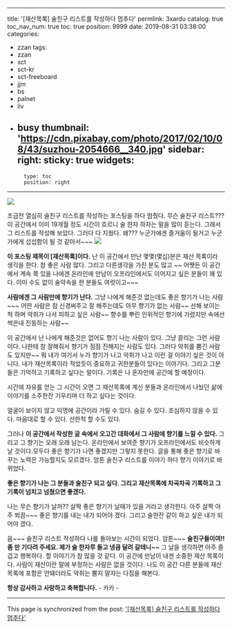 
---
title: '[재산목록]  술친구 리스트를 작성하다 멈추다'
permlink: 3xardu
catalog: true
toc_nav_num: true
toc: true
position: 9999
date: 2019-08-31 03:38:00
categories:
- zzan
tags:
- zzan
- sct
- sct-kr
- sct-freeboard
- jjm
- bs
- palnet
- liv
- busy
thumbnail: 'https://cdn.pixabay.com/photo/2017/02/10/08/43/suzhou-2054666__340.jpg'
sidebar:
    right:
        sticky: true
widgets:
    -
        type: toc
        position: right
---


![](https://cdn.pixabay.com/photo/2017/02/10/08/43/suzhou-2054666__340.jpg)


조금전 열심히 술친구 리스트를 작성하는 포스팅을 하다  멈췄다.
무슨 술친구 리스트???   이 공간에서 이미 19개월 정도 시간이 흐르니  술 한자 하자는 말을 많이 듣는다. 그래서 그 리스트를 작성해 보았다.  그러다 다 지웠다. 왜??? 누군가에겐 즐거움이 될거고 누군가에게 섭섭함이 될 것 같아서~~~
![](https://cdn.pixabay.com/photo/2017/08/30/07/56/money-2696229_1280.jpg)


**이 포스팅 제목이 [재산목록]이다.** 난 이 공간에서 만난 몇몇(몇십)분은 재산 목록이라 생각을 한다.  참 좋은 사람 많다.  그리고 다른생각을 가진 분도 많고 ~~ 어쨋든 이 공간에서 계속 쭉 있을 나에겐 온라인에 만남이 오프라인에서도 이어지고 싶은 분들이 꽤 있다.  이미 수도 없이 술약속을 한 분들도 여럿이고~~~ 

**사람에겐 그 사람만에 향기가 난다.** 
그냥 나에게 해준것 없는데도 좋은 향기가 나는 사람~~~
어떤 사람은 참 신경써주고 잘 해주는데도 아무 향기가 없는 사람~~
선해 보이는척 하며 악취가 나서 피하고 싶은 사람~~
향수를 뿌린 인위적인 향기에 가렸지만 속에선 썩은내 진동하는 사람~~


이 공간에서 난 나에게 해준것은 없어도 향기 나는 사람이 있다. 그냥 끌리는 그런 사람이다.  나한테 참 잘해줘서 향기가 점점 진해지는 사람도 있다. 그러다 악취를 뿜긴 사람도 있지만~~ 뭐 내가 여기서 누가 향기가 나고 악취가 나고 이런 걸 이야기 싶은 것이 아니다. 내가 재산목록이라 적었듯이 중요하고 귀한분들이 있다는 이야기다. 그리고 그분들은 기억하고 기록하고 싶다는 말이다. 기록은 나 혼자만에 공간에 할 예정이다.

시간에 자유를 얻는 그  시간이 오면  그 재산목록에 계신 분들과 온라인에서 나눴던 삶에 이야기를 소주한잔 기우리며 더 하고 싶다는 것이다. 

얼굴이 보이지 않고 익명에 공간이라 가릴 수 있다. 숨길 수 있다. 
조심하지 않을 수 있다.  마음대로 할 수 있다. 선한척 할 수도 있다. 

그러나 **이 공간에서 작성한 글 속에서 오고간 대화에서 그 사람에 향기를 느낄 수 있다.**  그리고 그 향기는 오래 오래 남는다. 온라인에서 보여준 향기가 오프라인에서도 비슷하게 날 것이다.모두다 좋은 향기가 나면 좋겠지만 그렇지 못한다.  글을 통해 좋은 향기로 바꾸는 노력은 가능할지도 모르겠다. 암튼 술친구 리스트를 이야기 하다 향기 이야기로 바뀌었다. 

**좋은 향기가 나는 그 분들과  술친구 되고 싶다.  그리고 재산목록에 차곡차곡 기록하고 그 기록이 넘치고 넘쳤으면 좋겠다.** 

나는 무슨 향기가 날까?? 살짝 좋은 향기가 날때가 있을 거라고 생각한다.  아주 살짝 아주 쬐끔~~~  좋은 향기를 내는 내가 되어야 겠다. 그리고 술한잔 같이 하고 싶은 내가 되어야 겠다. 

음~~~ 술친구 리스트 작성하다 나를 돌아보는 시간이 되었다. 
암튼~~~ **술친구들이여!!  좀 만 기다려 주세요. 제가 술 한자루 들고 냉큼 달려 갈테니~~** 그 날을 생각하면 아주 즐겁고 행복하다.  할 이야기가 참 많을 것 같다. 이 공간에 만남이 내겐  소중한 재산 목록이다. 사람이 재산이란 말에 부정하는 사람은 없을 것이다. 나도 이 공간 다른 분들에 재산목록에 포함은 안돼더라도 악취는 뿜지 말자는 다짐을 해본다.

**항상 감사하고 사랑하고 축복합니다.** - 카카 -

- - -

This page is synchronized from the post: ['[재산목록]  술친구 리스트를 작성하다 멈추다'](https://steemit.com/@kibumh/3xardu)
